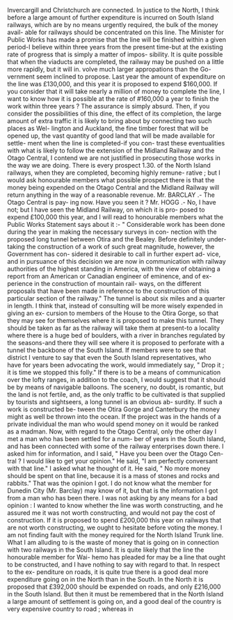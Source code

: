 Invercargill and Christchurch are connected. In justice to the North, I think before a large amount of further expenditure is incurred on South Island railways, which are by no means urgently required, the bulk of the money avail- able for railways should be concentrated on this line. The Minister for Public Works has made a promise that the line will be finished within a given period-I believe within three years from the present time-but at the existing rate of progress that is simply a matter of impos- sibility. It is quite possible that when the viaducts are completed, the railway may be pushed on a little more rapidly, but it will in. volve much larger appropations than the Go- vernment seem inclined to propose. Last year the amount of expenditure on the line was £130,000, and this year it is proposed to expend $160,000. If you consider that it will take nearly a million of money to complete the line, I want to know how it is possible at the rate of #160,000 a year to finish the work within three years ? The assurance is simply absurd. Then, if you consider the possibilities of this dine, the effect of its completion, the large amount of extra traffic it is likely to bring about by connecting two such places as Wel- lington and Auckland, the fine timber forest that will be opened up, the vast quantity of good land that will be made available for settle- ment when the line is completed-if you con- trast these eventualities with what is likely to follow the extension of the Midland Railway and the Otago Central, I contend we are not justified in prosecuting those works in the way we are doing. There is every prospect 1.30. of the North Island railways, when they are completed, becoming highly remune- rative ; but I would ask honourable members what possible prospect there is that the money being expended on the Otago Central and the Midland Railway will return anything in the way of a reasonable revenue. Mr. BARCLAY .- The Otago Central is pay- ing now. Have you seen it ? Mr. HOGG .- No, I have not; but I have seen the Midland Railway, on which it is pro- posed to expend £100,000 this year, and I will read to honourable members what the Public Works Statement says about it :- " Considerable work has been done during the year in making the necessary surveys in con- nection with the proposed long tunnel between Otira and the Bealey. Before definitely under- taking the construction of a work of such great magnitude, however, the Government has con- sidered it desirable to call in further expert ad- vice, and in pursuance of this decision we are now in communication with railway authorities of the highest standing in America, with the view of obtaining a report from an American or Canadian engineer of eminence, and of ex- perience in the construction of mountain rail- ways, on the different proposals that have been made in reference to the construction of this particular section of the railway." The tunnel is about six miles and a quarter in length. I think that, instead of consulting will be more wisely expended in giving an ex- cursion to members of the House to the Otira Gorge, so that they may see for themselves where it is proposed to make this tunnel. They should be taken as far as the railway will take them at present-to a locality where there is a huge bed of boulders, with a river in branches regulated by the seasons-and there they will see where it is proposed to perforate with a tunnel the backbone of the South Island. If members were to see that district I venture to say that even the South Island representatives, who have for years been advocating the work, would immediately say, " Drop it ; it is time we stopped this folly." If there is to be a means of communication over the lofty ranges, in addition to the coach, I would suggest that it should be by means of navigable balloons. The scenery, no doubt, is romantic, but the land is not fertile, and, as the only traffic to be cultivated is that supplied by tourists and sightseers, a long tunnel is an obvious ab- surdity. If such a work is constructed be- tween the Otira Gorge and Canterbury the money might as well be thrown into the ocean. If the project was in the hands of a private individual the man who would spend money on it would be ranked as a madman. Now, with regard to the Otago Central, only the other day I met a man who has been settled for a num- ber of years in the South Island, and has been connected with some of the railway enterprises down there. I asked him for information, and I said, " Have you been over the Otago Cen- tral ? I would like to get your opinion." He said, "I am perfectly conversant with that line." I asked what he thought of it. He said, " No more money should be spent on that line, because it is a mass of stones and rocks and rabbits." That was the opinion I got. I do not know what the member for Dunedin City (Mr. Barclay) may know of it, but that is the information I got from a man who has been there. I was not asking by any means for a bad opinion : I wanted to know whether the line was worth constructing, and he assured me it was not worth constructing, and would not pay the cost of construction. If it is proposed to spend £200,000 this year on railways that are not worth constructing, we ought to hesitate before voting the money. I am not finding fault with the money required for the North Island Trunk line. What I am alluding to is the waste of money that is going on in connection with two railways in the South Island. It is quite likely that the line the honourable member for Wai- hemo has pleaded for may be a line that ought to be constructed, and I have nothing to say with regard to that. In respect to the ex- penditure on roads, it is quite true there is a good deal more expenditure going on in the North than in the South. In the North it is proposed that £392,000 should be expended on roads, and only £216,000 in the South Island. But then it must be remembered that in the North Island a large amount of settlement is going on, and a good deal of the country is very expensive country to road ; whereas in 